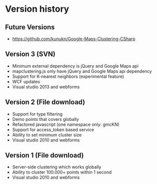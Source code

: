 # Version history #

## Future Versions ##
  * https://github.com/kunukn/Google-Maps-Clustering-CSharp


## Version 3 (SVN) ##
  * Minimum external dependency is jQuery and Google Maps api
  * mapclustering.js only have jQuery and Google Maps api dependency
  * Support for K-nearest neighbors (experimental feature)
  * WCF updates
  * Visual studio 2013 and webforms


## Version 2 (File download) ##
  * Support for type filtering
  * Demo points that covers globally
  * Refactored javascript (one namespace only: gmcKN)
  * Support for access\_token based service
  * Ability to set minimum cluster size
  * Visual studio 2010 and webforms


## Version 1 (File download) ##
  * Server-side clustering which works globally
  * Ability to cluster 100.000+ points within 1 second
  * Visual studio 2010 and webforms